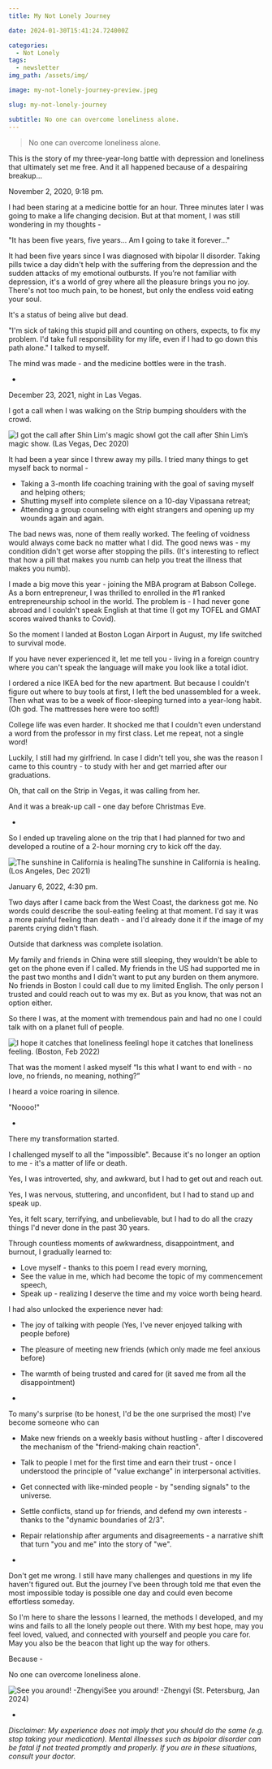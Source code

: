 ```yaml
---
title: My Not Lonely Journey

date: 2024-01-30T15:41:24.724000Z

categories:
  - Not Lonely
tags:
  - newsletter
img_path: /assets/img/

image: my-not-lonely-journey-preview.jpeg

slug: my-not-lonely-journey

subtitle: No one can overcome loneliness alone.
---
```


> No one can overcome loneliness alone.

This is the story of my three-year-long battle with depression and loneliness that ultimately set me free. And it all happened because of a despairing breakup…

November 2, 2020, 9:18 pm.

I had been staring at a medicine bottle for an hour. Three minutes later I was going to make a life changing decision. But at that moment, I was still wondering in my thoughts -

"It has been five years, five years... Am I going to take it forever..."

It had been five years since I was diagnosed with bipolar II disorder. Taking pills twice a day didn't help with the suffering from the depression and the sudden attacks of my emotional outbursts. If you’re not familiar with depression, it's a world of grey where all the pleasure brings you no joy. There's not too much pain, to be honest, but only the endless void eating your soul.

It's a status of being alive but dead.

"I'm sick of taking this stupid pill and counting on others, expects, to fix my problem. I'd take full responsibility for my life, even if I had to go down this path alone." I talked to myself.

The mind was made - and the medicine bottles were in the trash.

-

December 23, 2021, night in Las Vegas.

I got a call when I was walking on the Strip bumping shoulders with the crowd.

![I got the call after Shin Lim's magic show](my-not-lonely-journey-472c4d11.jpeg)I got the call after Shin Lim’s magic show. (Las Vegas, Dec 2020)

It had been a year since I threw away my pills. I tried many things to get myself back to normal -

- Taking a 3-month life coaching training with the goal of saving myself and helping others;
- Shutting myself into complete silence on a 10-day Vipassana retreat;
- Attending a group counseling with eight strangers and opening up my wounds again and again.

The bad news was, none of them really worked. The feeling of voidness would always come back no matter what I did. The good news was - my condition didn't get worse after stopping the pills. (It's interesting to reflect that how a pill that makes you numb can help you treat the illness that makes you numb).

I made a big move this year - joining the MBA program at Babson College. As a born entrepreneur, I was thrilled to enrolled in the #1 ranked entrepreneurship school in the world. The problem is - I had never gone abroad and I couldn't speak English at that time (I got my TOFEL and GMAT scores waived thanks to Covid).

So the moment I landed at Boston Logan Airport in August, my life switched to survival mode.

If you have never experienced it, let me tell you - living in a foreign country where you can't speak the language will make you look like a total idiot.

I ordered a nice IKEA bed for the new apartment. But because I couldn't figure out where to buy tools at first, I left the bed unassembled for a week. Then what was to be a week of floor-sleeping turned into a year-long habit. (Oh god. The mattresses here were too soft!)

College life was even harder. It shocked me that I couldn't even understand a word from the professor in my first class. Let me repeat, not a single word!

Luckily, I still had my girlfriend. In case I didn't tell you, she was the reason I came to this country - to study with her and get married after our graduations.

Oh, that call on the Strip in Vegas, it was calling from her.

And it was a break-up call - one day before Christmas Eve.

-

So I ended up traveling alone on the trip that I had planned for two and developed a routine of a 2-hour morning cry to kick off the day.

![The sunshine in California is healing](my-not-lonely-journey-bef146cc.jpeg)The sunshine in California is healing. (Los Angeles, Dec 2021)

January 6, 2022, 4:30 pm.

Two days after I came back from the West Coast, the darkness got me. No words could describe the soul-eating feeling at that moment. I'd say it was a more painful feeling than death - and I'd already done it if the image of my parents crying didn't flash.

Outside that darkness was complete isolation.

My family and friends in China were still sleeping, they wouldn't be able to get on the phone even if I called. My friends in the US had supported me in the past two months and I didn't want to put any burden on them anymore. No friends in Boston I could call due to my limited English. The only person I trusted and could reach out to was my ex. But as you know, that was not an option either.

So there I was, at the moment with tremendous pain and had no one I could talk with on a planet full of people.

![I hope it catches that loneliness feeling](my-not-lonely-journey-4992aabc.heic)I hope it catches that loneliness feeling. (Boston, Feb 2022)

That was the moment I asked myself “Is this what I want to end with - no love, no friends, no meaning, nothing?”

I heard a voice roaring in silence.

"Noooo!"

-

There my transformation started.

I challenged myself to all the "impossible". Because it's no longer an option to me - it's a matter of life or death.

Yes, I was introverted, shy, and awkward, but I had to get out and reach out.

Yes, I was nervous, stuttering, and unconfident, but I had to stand up and speak up.

Yes, it felt scary, terrifying, and unbelievable, but I had to do all the crazy things I'd never done in the past 30 years.

Through countless moments of awkwardness, disappointment, and burnout, I gradually learned to:

- Love myself - thanks to this poem I read every morning,
- See the value in me, which had become the topic of my commencement speech,
- Speak up - realizing I deserve the time and my voice worth being heard.

I had also unlocked the experience never had:

- The joy of talking with people (Yes, I've never enjoyed talking with people before)
- The pleasure of meeting new friends (which only made me feel anxious before)
- The warmth of being trusted and cared for (it saved me from all the disappointment)

-

To many's surprise (to be honest, I'd be the one surprised the most) I've become someone who can

- Make new friends on a weekly basis without hustling - after I discovered the mechanism of the "friend-making chain reaction".
- Talk to people I met for the first time and earn their trust - once I understood the principle of "value exchange" in interpersonal activities.
- Get connected with like-minded people - by "sending signals" to the universe.
- Settle conflicts, stand up for friends, and defend my own interests - thanks to the "dynamic boundaries of 2/3".
- Repair relationship after arguments and disagreements - a narrative shift that turn "you and me" into the story of "we".

-

Don't get me wrong. I still have many challenges and questions in my life haven't figured out. But the journey I've been through told me that even the most impossible today is possible one day and could even become effortless someday.

So I'm here to share the lessons I learned, the methods I developed, and my wins and fails to all the lonely people out there. With my best hope, may you feel loved, valued, and connected with yourself and people you care for. May you also be the beacon that light up the way for others.

Because -

No one can overcome loneliness alone.

![See you around! -Zhengyi](my-not-lonely-journey-c4581cf3.jpeg)See you around! -Zhengyi (St. Petersburg, Jan 2024)

-

_Disclaimer: My experience does not imply that you should do the same (e.g. stop taking your medication). Mental illnesses such as bipolar disorder can be fatal if not treated promptly and properly. If you are in these situations, consult your doctor._
